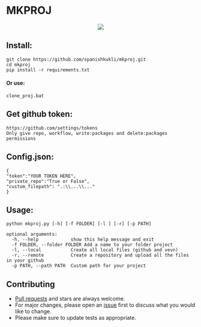 # MKPROJ 

<p align="center">
  <img src="https://github.com/spanishkukli/mkproj/blob/master/mkproj/img/example.gif">
</p>

## Install:

    git clone https://github.com/spanishkukli/mkproj.git
    cd mkproj 
    pip install -r requirements.txt  
    
#### Or use:

    clone_proj.bat

## Get github token:

    https://github.com/settings/tokens
    Only give repo, workflow, write:packages and delete:packages permissions
    
## Config.json:

    {
    "token":"YOUR TOKEN HERE",
    "private_repo":"True or False",
    "custom_filepath": ".:\\...\\..."
    }

## Usage:

    python mkproj.py [-h] [-f FOLDER] [-l ] [-r] [-p PATH]
    
    optional arguments:
      -h, --help            show this help message and exit
      -f FOLDER, --folder FOLDER Add a name to your folder project
      -l, --local           Create all local files (github and vevn)
      -r, --remote          Create a repository and upload all the files in your github
      -p PATH, --path PATH  Custom path for your project
      
## Contributing
- [Pull requests](https://github.com/spanishkukli/mkproj/pulls) and stars are always welcome.
- For major changes, please open an [issue](https://github.com/spanishkukli/mkproj/issues) first to discuss what you would like to change.
- Please make sure to update tests as appropriate.
